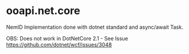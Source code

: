 # ooapi.net.core
NemID Implementation done with dotnet standard and async/await Task.


OBS:
Does not work in DotNetCore 2.1 - See Issue https://github.com/dotnet/wcf/issues/3048
